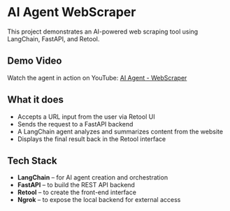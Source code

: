 # AI Agent WebScraper

This project demonstrates an AI-powered web scraping tool using LangChain, FastAPI, and Retool.

## Demo Video
Watch the agent in action on YouTube: [AI Agent - WebScraper](https://youtu.be/bOzgokOK3ZA)

## What it does

- Accepts a URL input from the user via Retool UI
- Sends the request to a FastAPI backend
- A LangChain agent analyzes and summarizes content from the website
- Displays the final result back in the Retool interface

## Tech Stack

- **LangChain** – for AI agent creation and orchestration
- **FastAPI** – to build the REST API backend
- **Retool** – to create the front-end interface
- **Ngrok** – to expose the local backend for external access
